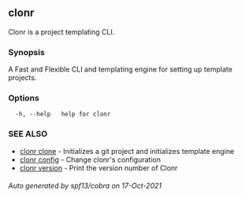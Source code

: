 ## clonr

Clonr is a project templating CLI.

### Synopsis

A Fast and Flexible CLI and templating engine for setting up template projects.

### Options

```
  -h, --help   help for clonr
```

### SEE ALSO

* [clonr clone](clonr_clone.md)	 - Initializes a git project and initializes template engine
* [clonr config](clonr_config.md)	 - Change clonr's configuration
* [clonr version](clonr_version.md)	 - Print the version number of Clonr

###### Auto generated by spf13/cobra on 17-Oct-2021

